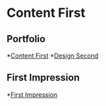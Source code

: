 # Content First

## Portfolio
*[Content First](../index.md)
*[Design Second](https://www.figma.com/proto/go23211pKO2ZixcvrFVZSI/ANJ-%E2%80%94-First-impression-presentaion?page-id=0%3A1&type=design&node-id=88-372&viewport=273%2C-1040%2C0.27&t=Bbw6n7vffQFz1VAF-1&scaling=min-zoom&mode=design)

## First Impression
*[First Impression](../02-first-mpression/index.md)

